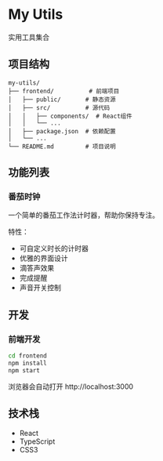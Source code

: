 # My Utils

实用工具集合

## 项目结构

```
my-utils/
├── frontend/          # 前端项目
│   ├── public/       # 静态资源
│   ├── src/          # 源代码
│   │   ├── components/  # React组件
│   │   └── ...
│   ├── package.json  # 依赖配置
│   └── ...
└── README.md         # 项目说明
```

## 功能列表

### 番茄时钟

一个简单的番茄工作法计时器，帮助你保持专注。

特性：
- 可自定义时长的计时器
- 优雅的界面设计
- 滴答声效果
- 完成提醒
- 声音开关控制

## 开发

### 前端开发

```bash
cd frontend
npm install
npm start
```

浏览器会自动打开 http://localhost:3000

## 技术栈

- React
- TypeScript
- CSS3
